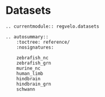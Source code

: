 # Datasets

```{eval-rst}
.. currentmodule:: regvelo.datasets
```

```{eval-rst}
.. autosummary::
    :toctree: reference/
    :nosignatures:

    zebrafish_nc
    zebrafish_grn
    murine_nc
    human_limb
    hindbrain
    hindbrain_grn
    schwann
```
